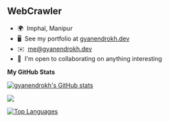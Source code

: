 WebCrawler
--------------------------------------

* 🌍  Imphal, Manipur
* 🖥️  See my portfolio at [gyanendrokh.dev](https://gyanendrokh.dev)
* ✉️  [me@gyanendrokh.dev](mailto:me@gyanendrokh.dev)
* 🤝  I'm open to collaborating on anything interesting


<b>My GitHub Stats</b>

<a href="http://www.github.com/gyanendrokh">
  <img src="https://gh-stats.gyanendrokh.dev/api?username=gyanendrokh&show_icons=true&hide=&count_private=true&title_color=3382ed&text_color=ffffff&icon_color=0891b2&bg_color=1c1917&hide_border=true&show_icons=true" alt="gyanendrokh's GitHub stats" />
</a>

<a href="http://www.github.com/gyanendrokh"><img src="https://github-readme-streak-stats.herokuapp.com/?user=gyanendrokh&stroke=ffffff&background=1c1917&ring=3382ed&fire=3382ed&currStreakNum=ffffff&currStreakLabel=3382ed&sideNums=ffffff&sideLabels=ffffff&dates=ffffff&hide_border=true" /></a>

<a href="https://github.com/gyanendrokh" align="left">
  <img src="https://gh-stats.gyanendrokh.dev/api/top-langs/?username=gyanendrokh&count_private=true&langs_count=10&title_color=3382ed&text_color=ffffff&icon_color=0891b2&bg_color=1c1917&hide_border=true&locale=en&custom_title=Top%20%Languages" alt="Top Languages" />
</a>
